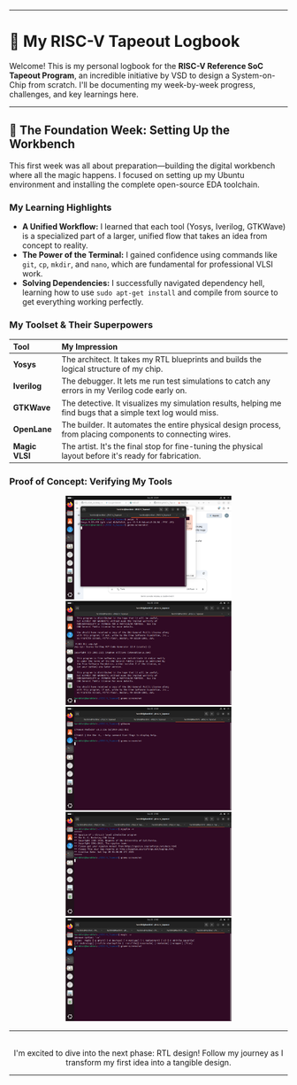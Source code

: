 

-----

# 🚀  My RISC-V Tapeout Logbook



Welcome! This is my personal logbook for the **RISC-V Reference SoC Tapeout Program**, an incredible initiative by VSD to design a System-on-Chip from scratch. I'll be documenting my week-by-week progress, challenges, and key learnings here.

-----

## 📅 The Foundation Week: Setting Up the Workbench

This first week was all about preparation—building the digital workbench where all the magic happens. I focused on setting up my Ubuntu environment and installing the complete open-source EDA toolchain.

### **My Learning Highlights**

  - **A Unified Workflow:** I learned that each tool (Yosys, Iverilog, GTKWave) is a specialized part of a larger, unified flow that takes an idea from concept to reality.
  - **The Power of the Terminal:** I gained confidence using commands like `git`, `cp`, `mkdir`, and `nano`, which are fundamental for professional VLSI work.
  - **Solving Dependencies:** I successfully navigated dependency hell, learning how to use `sudo apt-get install` and compile from source to get everything working perfectly.

### **My Toolset & Their Superpowers**

| Tool | My Impression |
|:---|:---|
| **Yosys** | The architect. It takes my RTL blueprints and builds the logical structure of my chip. |
| **Iverilog** | The debugger. It lets me run test simulations to catch any errors in my Verilog code early on. |
| **GTKWave** | The detective. It visualizes my simulation results, helping me find bugs that a simple text log would miss. |
| **OpenLane** | The builder. It automates the entire physical design process, from placing components to connecting wires. |
| **Magic VLSI** | The artist. It's the final stop for fine-tuning the physical layout before it's ready for fabrication. |



### Proof of Concept: Verifying My Tools

<div align="center">
<img src="https://raw.githubusercontent.com/HarshiniS05/RISC-V_Tapeout/main/Week%201/images/yosys.png" width="300" alt="Yosys Version Check">
<img src="https://raw.githubusercontent.com/HarshiniS05/RISC-V_Tapeout/main/Week%201/images/iverilog.png" width="300" alt="Iverilog Version Check">
<img src="https://raw.githubusercontent.com/HarshiniS05/RISC-V_Tapeout/main/Week%201/images/gtkwave.png" width="300" alt="GTKWave Launch">
<img src="https://raw.githubusercontent.com/HarshiniS05/RISC-V_Tapeout/main/Week%201/images/ngspice.png" width="300" alt="Ngspice Version Check">
<img src="https://raw.githubusercontent.com/HarshiniS05/RISC-V_Tapeout/main/Week%201/images/magic.png" width="300" alt="Magic GUI">
</div>

---

<div align="center">
<br>
I'm excited to dive into the next phase: RTL design! Follow my journey as I transform my first idea into a tangible design.
</div>

-----


